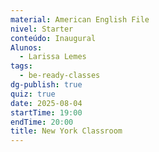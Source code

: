 ```yaml
---
material: American English File
nivel: Starter
conteúdo: Inaugural
Alunos:
  - Larissa Lemes
tags:
  - be-ready-classes
dg-publish: true
quiz: true
date: 2025-08-04
startTime: 19:00
endTime: 20:00
title: New York Classroom
---
```

